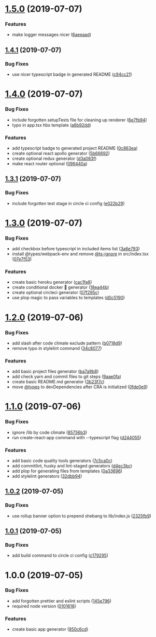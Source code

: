 # [1.5.0](https://github.com/developer239/create-opinionated-react-app/compare/v1.4.1...v1.5.0) (2019-07-07)


### Features

* make logger messages nicer ([6aeeaad](https://github.com/developer239/create-opinionated-react-app/commit/6aeeaad))

## [1.4.1](https://github.com/developer239/create-opinionated-react-app/compare/v1.4.0...v1.4.1) (2019-07-07)


### Bug Fixes

* use nicer typescript badge in generated README ([c94cc21](https://github.com/developer239/create-opinionated-react-app/commit/c94cc21))

# [1.4.0](https://github.com/developer239/create-opinionated-react-app/compare/v1.3.1...v1.4.0) (2019-07-07)


### Bug Fixes

* include forgotten setupTests file for cleaning up renderer ([6e7fb94](https://github.com/developer239/create-opinionated-react-app/commit/6e7fb94))
* typo in app.tsx hbs template ([a6b92dd](https://github.com/developer239/create-opinionated-react-app/commit/a6b92dd))


### Features

* add typescript badge to generated project README ([0c863ea](https://github.com/developer239/create-opinionated-react-app/commit/0c863ea))
* create optional react apollo generator ([5b66692](https://github.com/developer239/create-opinionated-react-app/commit/5b66692))
* create optional redux generator ([d3a083f](https://github.com/developer239/create-opinionated-react-app/commit/d3a083f))
* make react router optional ([096440a](https://github.com/developer239/create-opinionated-react-app/commit/096440a))

## [1.3.1](https://github.com/developer239/create-opinionated-react-app/compare/v1.3.0...v1.3.1) (2019-07-07)


### Bug Fixes

* include forgotten test stage in circle ci config ([e022b29](https://github.com/developer239/create-opinionated-react-app/commit/e022b29))

# [1.3.0](https://github.com/developer239/create-opinionated-react-app/compare/v1.2.0...v1.3.0) (2019-07-07)


### Bug Fixes

* add checkbox before typescript in included items list ([3a6e793](https://github.com/developer239/create-opinionated-react-app/commit/3a6e793))
* install @types/webpack-env and remove [@ts-ignore](https://github.com/ts-ignore) in src/index.tsx ([07e7f53](https://github.com/developer239/create-opinionated-react-app/commit/07e7f53))


### Features

* create basic heroku generator ([cac1fa6](https://github.com/developer239/create-opinionated-react-app/commit/cac1fa6))
* create conditional docker 🐳 generator ([18ea44b](https://github.com/developer239/create-opinionated-react-app/commit/18ea44b))
* create optional circleci generator ([07f295c](https://github.com/developer239/create-opinionated-react-app/commit/07f295c))
* use plop magic to pass variables to templates ([d0c5190](https://github.com/developer239/create-opinionated-react-app/commit/d0c5190))

# [1.2.0](https://github.com/developer239/create-opinionated-react-app/compare/v1.1.0...v1.2.0) (2019-07-06)


### Bug Fixes

* add slash after code climate exclude pattern ([b0718d9](https://github.com/developer239/create-opinionated-react-app/commit/b0718d9))
* remove typo in stylelint command ([34c8077](https://github.com/developer239/create-opinionated-react-app/commit/34c8077))


### Features

* add basic project files generator ([ba7a9b8](https://github.com/developer239/create-opinionated-react-app/commit/ba7a9b8))
* add check yarn and commit files to git steps ([9aae0fa](https://github.com/developer239/create-opinionated-react-app/commit/9aae0fa))
* create basic README.md generator ([3b23f7c](https://github.com/developer239/create-opinionated-react-app/commit/3b23f7c))
* move [@types](https://github.com/types) to devDependencies after CRA is initialized ([0fde0e9](https://github.com/developer239/create-opinionated-react-app/commit/0fde0e9))

# [1.1.0](https://github.com/developer239/create-opinionated-react-app/compare/v1.0.2...v1.1.0) (2019-07-06)


### Bug Fixes

* ignore /lib by code climate ([85756b3](https://github.com/developer239/create-opinionated-react-app/commit/85756b3))
* run create-react-app command with --typescript flag ([d244055](https://github.com/developer239/create-opinionated-react-app/commit/d244055))


### Features

* add basic code quality tools generators ([7c5ca0c](https://github.com/developer239/create-opinionated-react-app/commit/7c5ca0c))
* add commitlint, husky and lint-staged generators ([d4ec3bc](https://github.com/developer239/create-opinionated-react-app/commit/d4ec3bc))
* add plop for generating files from templates ([0a33696](https://github.com/developer239/create-opinionated-react-app/commit/0a33696))
* add stylelint generators ([32dbb94](https://github.com/developer239/create-opinionated-react-app/commit/32dbb94))

## [1.0.2](https://github.com/developer239/create-opinionated-react-app/compare/v1.0.1...v1.0.2) (2019-07-05)


### Bug Fixes

* use rollup banner option to prepend shebang to lib/index.js ([2325fb9](https://github.com/developer239/create-opinionated-react-app/commit/2325fb9))

## [1.0.1](https://github.com/developer239/create-opinionated-react-app/compare/v1.0.0...v1.0.1) (2019-07-05)


### Bug Fixes

* add build command to circle ci config ([c179295](https://github.com/developer239/create-opinionated-react-app/commit/c179295))

# 1.0.0 (2019-07-05)


### Bug Fixes

* add forgotten prettier and eslint scripts ([145e796](https://github.com/developer239/create-opinionated-react-app/commit/145e796))
* required node version ([0101616](https://github.com/developer239/create-opinionated-react-app/commit/0101616))


### Features

* create basic app generator ([950c6cd](https://github.com/developer239/create-opinionated-react-app/commit/950c6cd))

